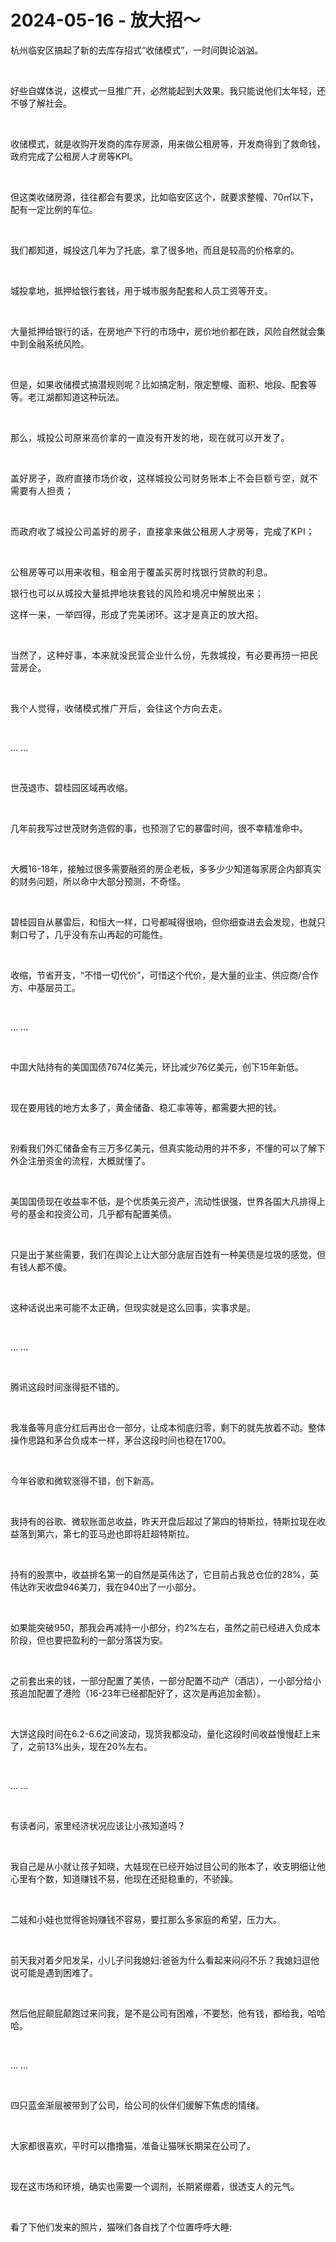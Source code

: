 # 2024-05-16 - 放大招～

<p style="visibility: visible;">杭州临安区搞起了新的去库存招式“收储模式”，一时间舆论汹汹。</p><p style="visibility: visible;"><br style="visibility: visible;"></p><p style="visibility: visible;">好些自媒体说，这模式一旦推广开，必然能起到大效果。我只能说他们太年轻，还不够了解社会。</p><p style="visibility: visible;"><br style="visibility: visible;"></p><p style="visibility: visible;">收储模式，就是收购开发商的库存房源，用来做公租房等，开发商得到了救命钱，政府完成了公租房人才房等KPI。</p><p style="visibility: visible;"><br style="visibility: visible;"></p><p style="visibility: visible;">但这类收储房源，往往都会有要求，比如临安区这个，就要求整幢、70㎡以下，配有一定比例的车位。</p><p style="visibility: visible;"><br style="visibility: visible;"></p><p style="visibility: visible;">我们都知道，城投这几年为了托底，拿了很多地，而且是较高的价格拿的。</p><p style="visibility: visible;"><br style="visibility: visible;"></p><p style="visibility: visible;">城投拿地，抵押给银行套钱，用于城市服务配套和人员工资等开支。</p><p style="visibility: visible;"><br style="visibility: visible;"></p><p style="visibility: visible;">大量抵押给银行的话，在房地产下行的市场中，房价地价都在跌，风险自然就会集中到金融系统风险。</p><p style="visibility: visible;"><br style="visibility: visible;"></p><p style="visibility: visible;">但是，如果收储模式搞潜规则呢？比如搞定制，限定整幢、面积、地段、配套等等。老江湖都知道这种玩法。</p><p style="visibility: visible;"><br style="visibility: visible;"></p><p style="visibility: visible;">那么，<span style="background-color: transparent; caret-color: var(--weui-BRAND); letter-spacing: 0.034em; visibility: visible;">城投公司原来高价拿的一直没有开发的地，现在就可以开发了。</span></p><p style="visibility: visible;"><span style="background-color: transparent; caret-color: var(--weui-BRAND); letter-spacing: 0.034em; visibility: visible;"><br style="visibility: visible;"></span></p><p style="visibility: visible;"><span style="background-color: transparent; caret-color: var(--weui-BRAND); letter-spacing: 0.034em; visibility: visible;">盖好房子，政府直接市场价收，这样城投公司财务账本上不会巨额亏空，就不需要有人担责；</span></p><p style="visibility: visible;"><span style="background-color: transparent; caret-color: var(--weui-BRAND); letter-spacing: 0.034em; visibility: visible;"><br style="visibility: visible;"></span></p><p style="visibility: visible;"><span style="background-color: transparent; caret-color: var(--weui-BRAND); letter-spacing: 0.034em; visibility: visible;">而政府收了城投公司盖好的房子，直接拿来做公租房人才房等，完成了KPI；</span></p><p style="visibility: visible;"><span style="background-color: transparent; caret-color: var(--weui-BRAND); letter-spacing: 0.034em; visibility: visible;"><br style="visibility: visible;"></span></p><p style="visibility: visible;"><span style="background-color: transparent; caret-color: var(--weui-BRAND); letter-spacing: 0.034em; visibility: visible;">公租房等可以用来收租，租金用于覆盖买房时找银行贷款的利息。</span></p><p style="visibility: visible;"><span style="background-color: transparent; caret-color: var(--weui-BRAND); letter-spacing: 0.034em; visibility: visible;"></span></p><p style="visibility: visible;"><span style="background-color: transparent; caret-color: var(--weui-BRAND); letter-spacing: 0.034em; visibility: visible;">银行也可以从城投大量抵押地块套钱的风险和境况中解脱出来；</span></p><p style="visibility: visible;"><span style="background-color: transparent; caret-color: var(--weui-BRAND); letter-spacing: 0.034em; visibility: visible;"></span></p><p style="visibility: visible;"><span style="background-color: transparent; caret-color: var(--weui-BRAND); letter-spacing: 0.034em; visibility: visible;">这样一来，一举四得，形成了完美闭环。这才是真正的放大招。</span></p><p style="visibility: visible;"><span style="background-color: transparent; caret-color: var(--weui-BRAND); letter-spacing: 0.034em; visibility: visible;"><br style="visibility: visible;"></span></p><p style="visibility: visible;"><span style="background-color: transparent; caret-color: var(--weui-BRAND); letter-spacing: 0.034em; visibility: visible;">当然了，这种好事，本来就没民营企业什么份，先救城投，有必要再捞一把民营房企。</span></p><p style="visibility: visible;"><span style="background-color: transparent; caret-color: var(--weui-BRAND); letter-spacing: 0.034em; visibility: visible;"><br style="visibility: visible;"></span></p><p style="visibility: visible;"><span style="background-color: transparent; caret-color: var(--weui-BRAND); letter-spacing: 0.034em; visibility: visible;">我个人觉得，收储模式推广开后，会往这个方向去走。</span></p><p style="visibility: visible;"><br style="visibility: visible;"></p><p style="visibility: visible;">… …</p><p style="visibility: visible;"><br style="visibility: visible;"></p><p style="visibility: visible;">世茂退市、碧桂园区域再收缩。</p><p style="visibility: visible;"><br style="visibility: visible;"></p><p>几年前我写过世茂财务造假的事，也预测了它的暴雷时间，很不幸精准命中。</p><p><br></p><p>大概16-18年，接触过很多需要融资的房企老板，多多少少知道每家房企内部真实的财务问题，所以命中大部分预测，不奇怪。</p><p><br></p><p>碧桂园自从暴雷后，和恒大一样，口号都喊得很响，但你细查进去会发现，也就只剩口号了，几乎没有东山再起的可能性。</p><p><br></p><p>收缩，节省开支，“不惜一切代价”，可惜这个代价，是大量的业主、供应商/合作方、中基层员工。</p><p><br></p><p>… …</p><p><br></p><p>中国大陆持有的美国国债7674亿美元，环比减少76亿美元，创下15年新低。</p><p><br></p><p>现在要用钱的地方太多了，黄金储备、稳汇率等等，都需要大把的钱。</p><p><br></p><p>别看我们外汇储备金有三万多亿美元，但真实能动用的并不多，不懂的可以了解下外企注册资金的流程，大概就懂了。</p><p><br></p><p>美国国债现在收益率不低，是个优质美元资产，流动性很强，世界各国大凡排得上号的基金和投资公司，几乎都有配置美债。</p><p><br></p><p>只是出于某些需要，我们在舆论上让大部分底层百姓有一种美债是垃圾的感觉，但有钱人都不傻。</p><p><br></p><p>这种话说出来可能不太正确，但现实就是这么回事，实事求是。</p><p><br></p><p>… …</p><p><br></p><p>腾讯这段时间涨得挺不错的。</p><p><br></p><p>我准备等月底分红后再出仓一部分，让成本彻底归零，剩下的就先放着不动。整体操作思路和茅台负成本一样，茅台这段时间也稳在1700。</p><p><br></p><p>今年谷歌和微软涨得不错，创下新高。</p><p><br></p><p>我持有的谷歌、微软账面总收益，昨天开盘后超过了第四的特斯拉，特斯拉现在收益落到第六，第七的亚马逊也即将赶超特斯拉。</p><p><br></p><p>持有的股票中，收益排名第一的自然是英伟达了，它目前占我总仓位的28%，英伟达昨天收盘946美刀，我在940出了一小部分。</p><p><br></p><p>如果能突破950，那我会再减持一小部分，约2%左右，虽然之前已经进入负成本阶段，但也要把盈利的一部分落袋为安。</p><p><br></p><p>之前套出来的钱，一部分配置了美债，一部分配置不动产（酒店），一小部分给小孩追加配置了港险（16-23年已经都配好了，这次是再追加金额）。</p><p><br></p><p>大饼这段时间在6.2-6.6之间波动，现货我都没动，量化这段时间收益慢慢赶上来了，之前13%出头，现在20%左右。</p><p><br></p><p>… …</p><p><br></p><p>有读者问，家里经济状况应该让小孩知道吗？</p><p><br></p><p>我自己是从小就让孩子知晓，大娃现在已经开始过目公司的账本了，收支明细让他心里有个数，知道赚钱不易，他现在还挺稳重的，不骄躁。</p><p><br></p><p>二娃和小娃也觉得爸妈赚钱不容易，要扛那么多家庭的希望，压力大。</p><p><br></p><p>前天我对着夕阳发呆，小儿子问我媳妇:爸爸为什么看起来闷闷不乐？我媳妇逗他说可能是遇到困难了。</p><p><br></p><p>然后他屁颠屁颠跑过来问我，是不是公司有困难，不要愁，他有钱，都给我，哈哈哈。</p><p><br></p><p>… …</p><p><br></p><p>四只蓝金渐层被带到了公司，给公司的伙伴们缓解下焦虑的情绪。</p><p><br></p><p>大家都很喜欢，平时可以撸撸猫，准备让猫咪长期呆在公司了。</p><p><br></p><p>现在这市场和环境，确实也需要一个调剂，长期紧绷着，很透支人的元气。</p><p><br></p><p>看了下他们发来的照片，猫咪们各自找了个位置呼呼大睡:</p><section><section style="display: inline-block;"><img data-ratio="0.75" data-type="jpg" data-w="1080" style="width: 677px !important; height: 507.75px !important;" data-src="https://mmbiz.qpic.cn/mmbiz_jpg/OywhRh06vTkPGDhSJkiaT0Py9KObOcX64ibzH88C9OBmeNZdTia3QsLLQbbO6tAZSU9tB73LyU2atjP0199FIyP1w/640?wx_fmt=jpeg" data-original-style="height: auto !important;" data-index="1" src="data:image/svg+xml,%3C%3Fxml version='1.0' encoding='UTF-8'%3F%3E%3Csvg width='1px' height='1px' viewBox='0 0 1 1' version='1.1' xmlns='http://www.w3.org/2000/svg' xmlns:xlink='http://www.w3.org/1999/xlink'%3E%3Ctitle%3E%3C/title%3E%3Cg stroke='none' stroke-width='1' fill='none' fill-rule='evenodd' fill-opacity='0'%3E%3Cg transform='translate(-249.000000, -126.000000)' fill='%23FFFFFF'%3E%3Crect x='249' y='126' width='1' height='1'%3E%3C/rect%3E%3C/g%3E%3C/g%3E%3C/svg%3E" class="js_img_placeholder wx_img_placeholder" _width="677px" alt="图片"></section></section><section><section style="display: inline-block;"><img data-ratio="0.75" data-type="jpg" data-w="1080" style="width: 677px !important; height: 507.75px !important;" data-src="https://mmbiz.qpic.cn/mmbiz_jpg/OywhRh06vTkPGDhSJkiaT0Py9KObOcX64hH4M17MQDVPg9BlzQFzj3vicjXCvljMnt7RGJZVkaHZRBmU3NqseBtA/640?wx_fmt=jpeg" data-original-style="height: auto !important;" data-index="2" src="data:image/svg+xml,%3C%3Fxml version='1.0' encoding='UTF-8'%3F%3E%3Csvg width='1px' height='1px' viewBox='0 0 1 1' version='1.1' xmlns='http://www.w3.org/2000/svg' xmlns:xlink='http://www.w3.org/1999/xlink'%3E%3Ctitle%3E%3C/title%3E%3Cg stroke='none' stroke-width='1' fill='none' fill-rule='evenodd' fill-opacity='0'%3E%3Cg transform='translate(-249.000000, -126.000000)' fill='%23FFFFFF'%3E%3Crect x='249' y='126' width='1' height='1'%3E%3C/rect%3E%3C/g%3E%3C/g%3E%3C/svg%3E" class="js_img_placeholder wx_img_placeholder" _width="677px" alt="图片"></section></section><p><br></p><p>感觉也挺好的，哈哈。</p><p style="display: none;"><mp-style-type data-value="10000"></mp-style-type></p>